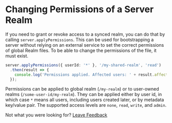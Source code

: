 # Changing Permissions of a Server Realm

If you need to grant or revoke access to a synced realm, you can do that by calling `server.applyPermissions`. This can be used for bootstrapping a server without relying on an external service to set the correct permissions of global Realm files. To be able to change the permissions of the file, it must exist.

```typescript
server.applyPermissions({ userId: '*' }, '/my-shared-realm', 'read')
  .then(result => {
    console.log('Permissions applied. Affected users: ' + result.affectedUsers);
  });
```

Permissions can be applied to global realm \(`/my-realm`\) or to user-owned realms \(`/some-user-id/my-realm`\). They can be applied either by user id, in which case `*` means all users, including users created later, or by metadata key/value pair. The supported access levels are `none`, `read`, `write`, and `admin`.



Not what you were looking for? [Leave Feedback](https://www.getfeedback.com/r/uO1Zl0vE)

